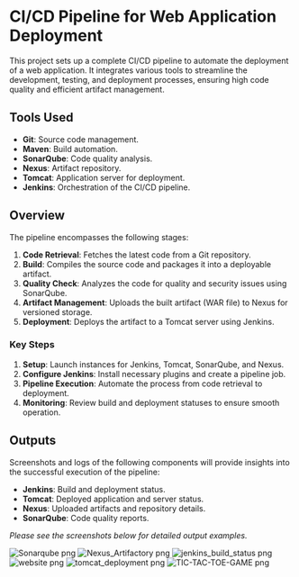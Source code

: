 # CI/CD Pipeline for Web Application Deployment

This project sets up a complete CI/CD pipeline to automate the deployment of a web application. It integrates various tools to streamline the development, testing, and deployment processes, ensuring high code quality and efficient artifact management.

## Tools Used

- **Git**: Source code management.
- **Maven**: Build automation.
- **SonarQube**: Code quality analysis.
- **Nexus**: Artifact repository.
- **Tomcat**: Application server for deployment.
- **Jenkins**: Orchestration of the CI/CD pipeline.

## Overview

The pipeline encompasses the following stages:

1. **Code Retrieval**: Fetches the latest code from a Git repository.
2. **Build**: Compiles the source code and packages it into a deployable artifact.
3. **Quality Check**: Analyzes the code for quality and security issues using SonarQube.
4. **Artifact Management**: Uploads the built artifact (WAR file) to Nexus for versioned storage.
5. **Deployment**: Deploys the artifact to a Tomcat server using Jenkins.

### Key Steps

1. **Setup**: Launch instances for Jenkins, Tomcat, SonarQube, and Nexus.
2. **Configure Jenkins**: Install necessary plugins and create a pipeline job.
3. **Pipeline Execution**: Automate the process from code retrieval to deployment.
4. **Monitoring**: Review build and deployment statuses to ensure smooth operation.

## Outputs

Screenshots and logs of the following components will provide insights into the successful execution of the pipeline:

- **Jenkins**: Build and deployment status.
- **Tomcat**: Deployed application and server status.
- **Nexus**: Uploaded artifacts and repository details.
- **SonarQube**: Code quality reports.

*Please see the screenshots below for detailed output examples.*

![Sonarqube png](https://github.com/user-attachments/assets/a0c4069a-febc-4128-84cd-b3e64f4b9773)
![Nexus_Artifactory png](https://github.com/user-attachments/assets/1d2caf38-2922-4c2c-bba6-6bdb78028da8)
![jenkins_build_status png](https://github.com/user-attachments/assets/367b7aa4-80b0-4d51-94ea-a5ba768b43a2)
![website png](https://github.com/user-attachments/assets/1da73602-0db9-4e15-89f7-1d6b8f6324ed)
![tomcat_deployment png](https://github.com/user-attachments/assets/2fdc38ba-290a-4f8d-8494-8d601fa214f1)
![TIC-TAC-TOE-GAME png](https://github.com/user-attachments/assets/c3e66680-4cb0-486a-b200-b49aca97dcc5)


